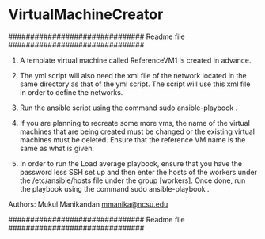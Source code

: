 # VirtualMachineCreator
############################### Readme file ###############################

1. A template virtual machine called ReferenceVM1 is created in advance. 

2. The yml script will also need the xml file of the network located in the same directory as that of the yml script. The script will use this xml file in order to define the networks.

3. Run the ansible script using the command sudo ansible-playbook <scriptname>.

4. If you are planning to recreate some more vms, the name of the virtual machines that are being created must be changed or the existing virtual machines must be deleted. Ensure that the reference VM name is the same as what is given. 

5. In order to run the Load average playbook, ensure that you have the password less SSH set up and then enter the hosts of the workers under the /etc/ansible/hosts file under the group [workers]. Once done, run the playbook using the command sudo ansible-playbook <scriptname>.

Authors: Mukul Manikandan mmanika@ncsu.edu

############################### Readme file ###############################
